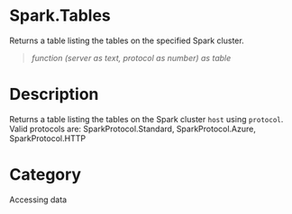 ﻿# Spark.Tables
Returns a table listing the tables on the specified Spark cluster.
> _function (server as text, protocol as number) as table_
# Description 
Returns a table listing the tables on the Spark cluster <code>host</code> using <code>protocol</code>.  Valid protocols are:
SparkProtocol.Standard, SparkProtocol.Azure, SparkProtocol.HTTP
# Category 
Accessing data
